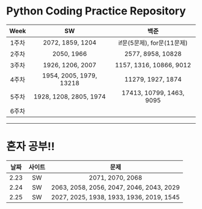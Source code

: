 # Python Coding Practice Repository

|Week|SW|백준|
|:---:|:---:|:---:|
|1주차|2072, 1859, 1204|if문(5문제), for문(11문제)|
|2주차|2050, 1966|2577, 8958, 10828|
|3주차|1926, 1206, 2007|1157, 1316, 10866, 9012|
|4주차|1954, 2005, 1979, 13218|11279, 1927, 1874|
|5주차|1928, 1208, 2805, 1974|17413, 10799, 1463, 9095|
|6주차|||

---
# 혼자 공부!!
|날짜|사이트|문제|
|:---:|:---:|:---:|
|2.23|SW|2071, 2070, 2068|
|2.24|SW|2063, 2058, 2056, 2047, 2046, 2043, 2029|
|2.25|SW|2027, 2025, 1938, 1933, 1936, 2019, 1545|
